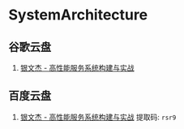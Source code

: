 # SystemArchitecture


## 谷歌云盘

1. [银文杰 - 高性能服务系统构建与实战](https://drive.google.com/file/d/1H-3lqfjps3Tdyxyc3uvSNglodBcWUimG/view?usp=sharing)


## 百度云盘

1. [银文杰 - 高性能服务系统构建与实战](https://pan.baidu.com/s/1Q9GC_HVph6---7gcRJKOuw)  提取码: `rsr9`